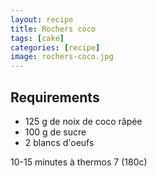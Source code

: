 ```yaml
---
layout: recipe
title: Rochers coco
tags: [cake]
categories: [recipe]
image: rochers-coco.jpg
---
```


## Requirements

- 125 g de noix de coco râpée
- 100 g de sucre
- 2 blancs d'oeufs

10-15 minutes à thermos 7 (180c)
